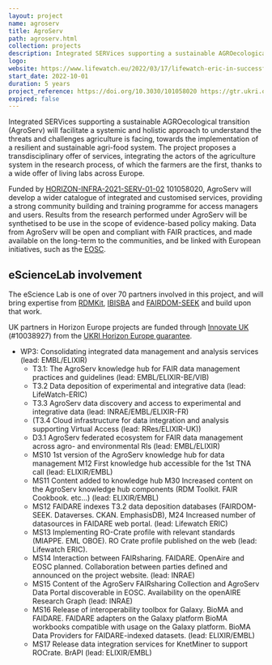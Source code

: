 ```yaml
---
layout: project
name: agroserv
title: AgroServ
path: agroserv.html
collection: projects
description: Integrated SERVices supporting a sustainable AGROecological transition
logo: 
website: https://www.lifewatch.eu/2022/03/17/lifewatch-eric-in-successful-horizon-europe-proposals/
start_date: 2022-10-01
duration: 5 years
project_reference: https://doi.org/10.3030/101058020 https://gtr.ukri.org/projects?ref=10038927
expired: false
---
```


Integrated SERVices supporting a sustainable AGROecological transition (AgroServ) will facilitate a systemic and
holistic approach to understand the threats and challenges agriculture is facing, towards the implementation of a
resilient and sustainable agri-food system. The project proposes a transdisciplinary offer of services, integrating the
actors of the agriculture system in the research process, of which the farmers are the first, thanks to a wide offer of
living labs across Europe. 

Funded by [HORIZON-INFRA-2021-SERV-01-02](https://ec.europa.eu/info/funding-tenders/opportunities/portal/screen/opportunities/topic-details/horizon-infra-2021-serv-01-02) 101058020, AgroServ will develop a wider catalogue of integrated and customised services, providing a strong
community building and training programme for access managers and users. Results from the research performed under
AgroServ will be synthetised to be use in the scope of evidence-based policy making. Data from AgroServ will be open and
compliant with FAIR practices, and made available on the long-term to the communities, and be linked with European
initiatives, such as the [EOSC](https://eosc-portal.eu/about/eosc).

## eScienceLab involvement

The eScience Lab is one of over 70 partners involved in this project, and will bring expertise
from [RDMKit](/products/rdmkit), [IBISBA](/projects/ibisba) and [FAIRDOM-SEEK](/products/seek) and build upon that work.

UK partners in Horizon Europe projects are funded through [Innovate UK](https://www.ukri.org/councils/innovate-uk/) (#10038927) from the [UKRI Horizon Europe guarantee](https://www.ukri.org/apply-for-funding/apply-for-horizon-europe-guarantee-funding/).

* WP3: Consolidating integrated data management and analysis services (lead: EMBL/ELIXIR)
  - T3.1: The AgroServ knowledge hub for FAIR data management practices and guidelines (lead: EMBL/ELIXIR-BE/VIB) 
  - T3.2 Data deposition of experimental and integrative data (lead: LifeWatch-ERIC)
  - T3.3 AgroServ data discovery and access to experimental and integrative data (lead: INRAE/EMBL/ELIXIR-FR)
  - (T3.4 Cloud infrastructure for data integration and analysis supporting Virtual Access (lead: RRes/ELIXIR-UK))
  - D3.1 AgroServ federated ecosystem for FAIR data management across agro- and environmental RIs (lead: EMBL/ELIXIR)
  - MS10 1st version of the AgroServ knowledge hub for data management M12 First knowledge hub accessible for the 1st TNA call (lead: ELIXIR/EMBL)
  - MS11 Content added to knowledge hub M30 Increased content on the AgroServ knowledge hub components (RDM Toolkit. FAIR Cookbook. etc...) (lead: ELIXIR/EMBL)
  - MS12 FAIDARE indexes T3.2 data deposition databases (FAIRDOM-SEEK. Dataverses. CKAN. EmphasisDB), M24 Increased number of datasources in FAIDARE web portal. (lead: Lifewatch ERIC)
  - MS13 Implementing RO-Crate profile with relevant standards (MIAPPE. EML OBOE).  RO Crate profile published on the web (lead: Lifewatch ERIC).
  - MS14 Interaction between FAIRsharing. FAIDARE. OpenAire and EOSC planned. Collaboration between parties defined and announced on the project website. (lead: INRAE)
  - MS15 Content of the AgroServ FAIRsharing Collection and AgroServ Data Portal discoverable in EOSC. Availability on the openAIRE Research Graph (lead: INRAE)
  - MS16 Release of interoperability toolbox for Galaxy. BioMA and FAIDARE.  FAIDARE adapters on the Galaxy platform BioMA workbooks compatible with usage on the Galaxy platform. BioMA Data Providers for FAIDARE-indexed datasets. (lead: ELIXIR/EMBL)
  - MS17 Release data integration services for KnetMiner to support ROCrate. BrAPI (lead: ELIXIR/EMBL)


